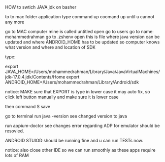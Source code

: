 HOW to swtich JAVA jdk on basher

to to mac folder application
type command up
coomand up
until u cannot any more

go to MAC computer 
mine is called untitled
open
go to users
go to name: mohammedrahman
go to .zshenv
open this is file where java version can be updated and where ANDROID_HOME has to be updated
so computer knows what version and where and location of SDK

type:

export JAVA_HOME=/Users/mohammedrahman/Library/Java/JavaVirtualMachines/jdk-17.0.4.jdk/Contents/Home
export ANDROID_HOME=/Users/mohammedrahman/Library/Android/sdk


notice: MAKE sure that EXPORT is type in lower case
it may auto fix, so click left button manually and make sure it is lower case

then command S
save

go to terminal run java -version
see changed version to java

run appium-doctor 
see changes
error regarding ADP for emulator should be resovled.

ANDROID STUIOD should be running fine and u can run TESTs now.


notice: also close other IDE so we can run smoothly
as these apps require lots of RAM